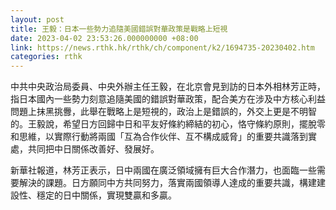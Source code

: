 ```yaml
---
layout: post
title: 王毅：日本一些勢力追隨美國錯誤對華政策是戰略上短視
date: 2023-04-02 23:53:26.000000000 +08:00
link: https://news.rthk.hk/rthk/ch/component/k2/1694735-20230402.htm
categories: rthk
---
```


中共中央政治局委員、中央外辦主任王毅，在北京會見到訪的日本外相林芳正時，指日本國內一些勢力刻意追隨美國的錯誤對華政策，配合美方在涉及中方核心利益問題上抹黑挑釁，此舉在戰略上是短視的，政治上是錯誤的，外交上更是不明智的。王毅說，希望日方回歸中日和平友好條約締結的初心，恪守條約原則，擺脫零和思維，以實際行動將兩國「互為合作伙伴、互不構成威脅」的重要共識落到實處，共同把中日關係改善好、發展好。

新華社報道，林芳正表示，日中兩國在廣泛領域擁有巨大合作潛力，也面臨一些需要解決的課題。日方願同中方共同努力，落實兩國領導人達成的重要共識，構建建設性、穩定的日中關係，實現雙贏和多贏。
